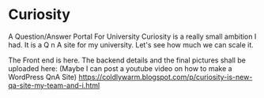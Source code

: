 # Curiosity
A Question/Answer Portal For University
Curiosity is a really small ambition I had. It is a Q n A site for my university. Let's see how much we can scale it. 

The Front end is here. 
The backend details and the final pictures shall be uploaded here: 
(Maybe I can post a youtube video on how to make a WordPress QnA Site) 
https://coldlywarm.blogspot.com/p/curiosity-is-new-qa-site-my-team-and-i.html
